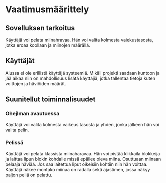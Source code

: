 # Vaatimusmäärittely

## Sovelluksen tarkoitus

Käyttäjä voi pelata miinahravaa. Hän voi valita kolmesta vaiekustasosta, jotka eroaa koollaan ja miinojen määrällä.

## Käyttäjät

Alussa ei ole erillistä käyttäjä systeemiä. Mikäli projekti saadaan kuntoon ja jää aikaa niin on mahdollisuus lisätä käyttäjiä, jotka tallentaa tietoja kuten voittojen ja häviöiden määrät.

## Suunitellut toiminnalisuudet

### Ohejlman avautuessa

Käyttäjä voi valita kolmesta vaikeus tasosta ja yhden, jonka jälkeen hän voi valita pelin. 

### Pelissä

Käyttäjä voi pelata klassista miinaharavaa. Hän voi pistää klikkaila blokkeija ja laittaa lipun blokin kohdalle missä epäilee oleva miina. Osuttuaan miinaan pelaaja häviää. Jos saa laitettua liput oikeisiin kohtiin niin hän voittaa. Käyttäjä näkee montako miinaa on radalla sekä ajastimen, jossa näkyy paljon peliä on pelattu.

